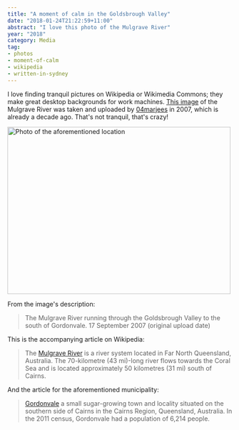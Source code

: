 ```yaml
---
title: "A moment of calm in the Goldsbrough Valley"
date: "2018-01-24T21:22:59+11:00"
abstract: "I love this photo of the Mulgrave River"
year: "2018"
category: Media
tag:
- photos
- moment-of-calm
- wikipedia
- written-in-sydney
---
```

I love finding tranquil pictures on Wikipedia or Wikimedia Commons; they make great desktop backgrounds for work machines. [This image] of the Mulgrave River was taken and uploaded by [04marjees] in 2007, which is already a decade ago. That's not tranquil, that's crazy!

<p><img src="https://rubenerd.com/files/2018/mulgraveriver-04marjess@1x.jpg" srcset="https://rubenerd.com/files/2018/mulgraveriver-04marjess@1x.jpg 1x, https://rubenerd.com/files/2018/mulgraveriver-04marjess@2x.jpg 2x" alt="Photo of the aforementioned location" style="width:500px; height:375px;" /></p>

From the image's description:

> The Mulgrave River running through the Goldsbrough Valley to the south of Gordonvale. 17 September 2007 (original upload date)

This is the accompanying article on Wikipedia:

> The [Mulgrave River] is a river system located in Far North Queensland, Australia. The 70-kilometre (43 mi)-long river flows towards the Coral Sea and is located approximately 50 kilometres (31 mi) south of Cairns.

And the article for the aforementioned municipality:

> [Gordonvale] a small sugar-growing town and locality situated on the southern side of Cairns in the Cairns Region, Queensland, Australia. In the 2011 census, Gordonvale had a population of 6,214 people.

[This image]: https://commons.wikimedia.org/wiki/File:Goldsbrough.jpg
[04marjees]: https://en.wikipedia.org/wiki/User:04marjess
[Mulgrave River]: https://en.wikipedia.org/wiki/Mulgrave_River
[Gordonvale]: https://en.wikipedia.org/wiki/Gordonvale,_Queensland

